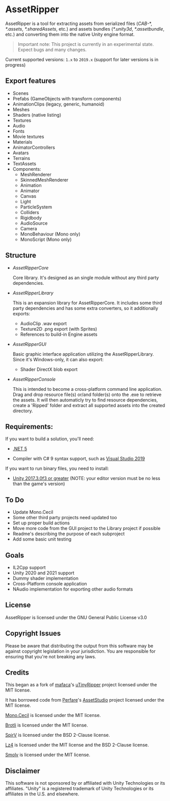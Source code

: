 # AssetRipper

AssetRipper is a tool for extracting assets from serialized files (*CAB-*\*, *\*.assets*, *\*.sharedAssets*, etc.) and assets bundles (*\*.unity3d*, *\*.assetbundle*, etc.) and converting them into the native Unity engine format.

> Important note: This project is currently in an experimental state. Expect bugs and many changes.

Current supported versions: `1.x` to `2019.x` (support for later versions is in progress)

## Export features
* Scenes
* Prefabs (GameObjects with transform components)
* AnimationClips (legacy, generic, humanoid)
* Meshes
* Shaders (native listing)
* Textures
* Audio
* Fonts
* Movie textures
* Materials
* AnimatorControllers
* Avatars
* Terrains
* TextAssets
* Components:
  * MeshRenderer
  * SkinnedMeshRenderer
  * Animation
  * Animator
  * Canvas
  * Light
  * ParticleSystem
  * Colliders
  * Rigidbody
  * AudioSource
  * Camera
  * MonoBehaviour (Mono only)
  * MonoScript (Mono only)

## Structure

* *AssetRipperCore*

   Core library. It's designed as an single module without any third party dependencies.
   
* *AssetRipperLibrary*

   This is an expansion library for AssetRipperCore. It includes some third party dependencies and has some extra converters, so it additionally exports:
   * AudioClip .wav export
   * Texture2D .png export (with Sprites)
   * References to build-in Engine assets

* *AssetRipperGUI*

   Basic graphic interface application utilizing the AssetRipperLibrary. Since it's Windows-only, it can also export:
   * Shader DirectX blob export
   
* *AssetRipperConsole*

   This is intended to become a cross-platform command line application. Drag and drop resource file(s) or/and folder(s) onto the .exe to retrieve the assets. It will then automaticly try to find resource dependencies, create a 'Ripped' folder and extract all supported assets into the created directory.


## Requirements:

If you want to build a solution, you'll need:

 * [.NET 5](https://dotnet.microsoft.com/download/dotnet/5.0)

 * Compiler with C# 9 syntax support, such as [Visual Studio 2019](https://visualstudio.microsoft.com/downloads/)


If you want to run binary files, you need to install:

 * [Unity 2017.3.0f3 or greater](https://unity3d.com/get-unity/download/archive) (NOTE: your editor version must be no less than the game's version)
 

## To Do
 * Update Mono.Cecil
 * Some other third party projects need updated too
 * Set up proper build actions
 * Move more code from the GUI project to the Library project if possible
 * Readme's describing the purpose of each subproject
 * Add some basic unit testing

## Goals
 * IL2Cpp support
 * Unity 2020 and 2021 support
 * Dummy shader implementation
 * Cross-Platform console application
 * NAudio implementation for exporting other audio formats


## License

AssetRipper is licensed under the GNU General Public License v3.0


## Copyright Issues

Please be aware that distributing the output from this software may be against copyright legislation in your jurisdiction. You are responsible for ensuring that you're not breaking any laws.


## Credits

This began as a fork of [mafaca](https://github.com/mafaca)'s [uTinyRipper](https://github.com/mafaca/UtinyRipper) project licensed under the MIT license.

It has borrowed code from [Perfare](https://github.com/Perfare)'s [AssetStudio](https://github.com/Perfare/AssetStudio) project licensed under the MIT license.

[Mono.Cecil](https://github.com/jbevain/cecil) is licensed under the MIT license.

[Brotli](https://github.com/google/brotli) is licensed under the MIT license.

[SpirV](https://github.com/Anteru/csspv) is licensed under the BSD 2-Clause license.

[Lz4](https://github.com/lz4/lz4) is licensed under the MIT license and the BSD 2-Clause license.

[Smolv](https://github.com/aras-p/smol-v) is licensed under the MIT license.


## Disclaimer

This software is not sponsored by or affiliated with Unity Technologies or its affiliates. "Unity" is a registered trademark of Unity Technologies or its affiliates in the U.S. and elsewhere.